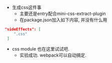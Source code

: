 

- 生成css这件事
	- 主要还是entry配合mini-css-extract-plugin
	- 在package.json加入如下内容, 并没有什么用
```json
"sideEffects": [
    ".css"
 ]
```


- css module 也在这里试试吧. 
	- 实验成功. webpack可以自动搞定. 
